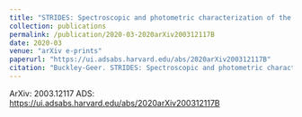 ```yaml
---
title: "STRIDES: Spectroscopic and photometric characterization of the environment and effects of mass along the line of sight to the gravitational lenses DES J0408-5354 and WGD 2038-4008"
collection: publications
permalink: /publication/2020-03-2020arXiv200312117B
date: 2020-03
venue: "arXiv e-prints"
paperurl: "https://ui.adsabs.harvard.edu/abs/2020arXiv200312117B"
citation: "Buckley-Geer. STRIDES: Spectroscopic and photometric characterization of the environment and effects of mass along the line of sight to the gravitational lenses DES J0408-5354 and WGD 2038-4008. ArXiv, :, Mar 2020"
---
```


ArXiv: 2003.12117
ADS: https://ui.adsabs.harvard.edu/abs/2020arXiv200312117B
